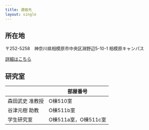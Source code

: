 ```yaml
---
title: 連絡先
layout: single
---
```


## 所在地
〒252-5258　神奈川県相模原市中央区淵野辺5-10-1 相模原キャンパス

[詳細はこちら](http://www.aoyama.ac.jp/outline/campus/access.html#anchor_02)

## 研究室

|  | 部屋番号 |
| --- | --- |
| 森田武史 准教授  | O棟510室 |
| 谷津元樹 助教 | O棟511b室  |
| 学生研究室 | O棟511a室，O棟511c室  |